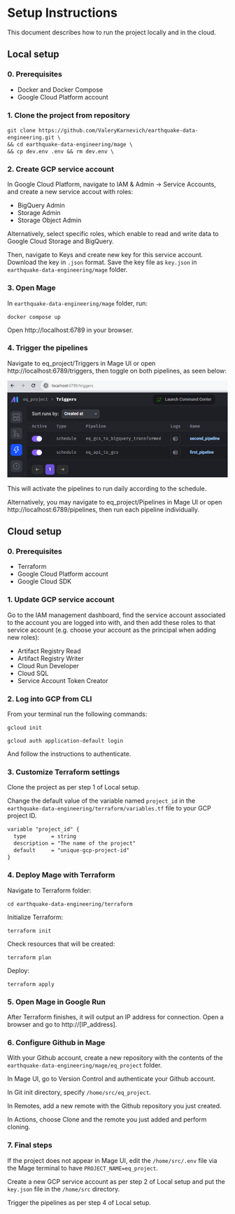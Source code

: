 # Setup Instructions
This document describes how to run the project locally and in the cloud.

## Local setup

### 0. Prerequisites
- Docker and Docker Compose
- Google Cloud Platform account

### 1. Clone the project from repository
```
git clone https://github.com/ValeryKarnevich/earthquake-data-engineering.git \
&& cd earthquake-data-engineering/mage \
&& cp dev.env .env && rm dev.env \
```

### 2. Create GCP service account
In Google Cloud Platform, navigate to IAM & Admin -> Service Accounts, and create a new service accout with roles:
- BigQuery Admin
- Storage Admin
- Storage Object Admin

Alternatively, select specific roles, which enable to read and write data to Google Cloud Storage and BigQuery.

Then, navigate to Keys and create new key for this service account. Download the key in `.json` format. Save the key file as `key.json` in `earthquake-data-engineering/mage` folder.

### 3. Open Mage
In `earthquake-data-engineering/mage` folder, run:
```
docker compose up
```
Open http://localhost:6789 in your browser.

### 4. Trigger the pipelines
Navigate to eq_project/Triggers in Mage UI or open http://localhost:6789/triggers, then toggle on both pipelines, as seen below:

![](images/pipeline_triggers.png)

This will activate the pipelines to run daily according to the schedule. 

Alternatively, you may navigate to eq_project/Pipelines in Mage UI or open http://localhost:6789/pipelines, then run each pipeline individually.

## Cloud setup

### 0. Prerequisites
- Terraform
- Google Cloud Platform account
- Google Cloud SDK

### 1. Update GCP service account
Go to the IAM management dashboard, find the service account associated to the account you are logged into with, and then add these roles to that service account (e.g. choose your account as the principal when adding new roles):
- Artifact Registry Read
- Artifact Registry Writer
- Cloud Run Developer
- Cloud SQL
- Service Account Token Creator

### 2. Log into GCP from CLI
From your terminal run the following commands:
```
gcloud init
```
```
gcloud auth application-default login
```
And follow the instructions to authenticate.

### 3. Customize Terraform settings
Clone the project as per step 1 of Local setup.

Сhange the default value of the variable named `project_id` in the `earthquake-data-engineering/terraform/variables.tf` file to your GCP project ID.
```
variable "project_id" {
  type        = string
  description = "The name of the project"
  default     = "unique-gcp-project-id"
}
```

### 4. Deploy Mage with Terraform
Navigate to Terraform folder:
```
cd earthquake-data-engineering/terraform
```
Initialize Terraform:
```
terraform init
```
Check resources that will be created:
```
terraform plan
```
Deploy:
```
terraform apply
```

### 5. Open Mage in Google Run
After Terraform finishes, it will output an IP address for connection. Open a browser and go to http://[IP_address]. 

### 6. Configure Github in Mage
With your Github account, create a new repository with the contents of the `earthquake-data-engineering/mage/eq_project` folder.

In Mage UI, go to Version Control and authenticate your Github account.

In Git init directory, specify `/home/src/eq_project`.

In Remotes, add a new remote with the Github repository you just created.

In Actions, choose Clone and the remote you just added and perform cloning.

### 7. Final steps
If the project does not appear in Mage UI, edit the `/home/src/.env` file via the Mage terminal to have `PROJECT_NAME=eq_project`.

Create a new GCP service account as per step 2 of Local setup and put the `key.json` file in the `/home/src` directory.

Trigger the pipelines as per step 4 of Local setup.